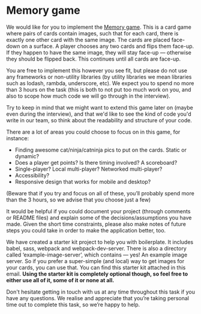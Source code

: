 #  Memory game

We would like for you to implement the [Memory game](https://en.wikipedia.org/wiki/Concentration_(game)). This is a card game where pairs of cards contain images, such that for each card, there is exactly one other card with the same image. The cards are placed face-down on a surface. A player chooses any two cards and flips them face-up. If they happen to have the same image, they will stay face-up — otherwise they should be flipped back. This continues until all cards are face-up.

You are free to implement this however you see fit, but please do not use any frameworks or non-utility libraries (by utility libraries we mean libraries such as lodash, rambda, underscore, etc). We expect you to spend no more than 3 hours on the task (this is both to not put too much work on you, and also to scope how much code we will go through in the interview).

Try to keep in mind that we might want to extend this game later on (maybe even during the interview), and that we'd like to see the kind of code you'd write in our team, so think about the readability and structure of your code.

There are a lot of areas you could choose to focus on in this game, for instance:

* Finding awesome cat/ninja/catninja pics to put on the cards. Static or dynamic?
* Does a player get points? Is there timing involved? A scoreboard?
* Single-player? Local multi-player? Networked multi-player?
* Accessibility?
* Responsive design that works for mobile and desktop?

(Beware that if you try and focus on all of these, you’ll probably spend more than the 3 hours, so we advise that you choose just a few)

It would be helpful if you could document your project (through comments or README files) and explain some of the decisions/assumptions you have made. Given the short time constraints, please also make notes of future steps you could take in order to make the application better, too.

We have created a starter kit project to help you with boilerplate. It includes babel, sass, webpack and webpack-dev-server. There is also a directory called ‘example-image-server’, which contains — yes! An example image server. So if you prefer a super-simple (and local) way to get images for your cards, you can use that. You can find this starter kit attached in this email. **Using the starter kit is completely optional though, so feel free to either use all of it, some of it or none at all.**

Don't hesitate getting in touch with us at any time throughout this task if you have any questions. We realise and appreciate that you’re taking personal time out to complete this task, so we’re happy to help.
